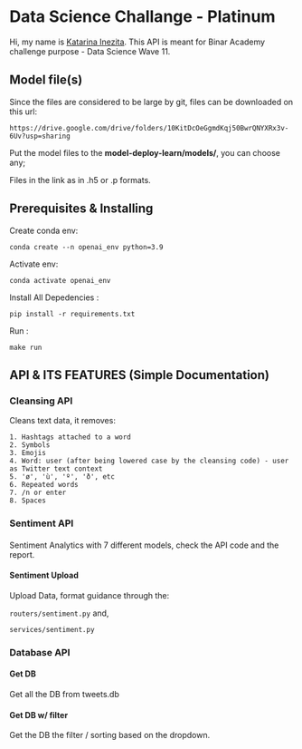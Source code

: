 # Data Science Challange - Platinum

Hi, my name is [Katarina Inezita](https://www.linkedin.com/in/katarinainezita/).
This API is meant for Binar Academy challenge purpose - Data Science Wave 11.

## Model file(s)

Since the files are considered to be large by git, files can be downloaded on this url:

``
https://drive.google.com/drive/folders/10KitDcOeGgmdKqj50BwrQNYXRx3v-6Uv?usp=sharing
``

Put the model files to the **model-deploy-learn/models/**, you can choose any;

Files in the link as in .h5 or .p formats.

## Prerequisites  & Installing
 
 
Create conda env:
 
 
``
conda create --n openai_env python=3.9
``
 
Activate env:
 
 
``
conda activate openai_env
``
 
Install All Depedencies :
 
``
pip install -r requirements.txt
``
 
Run :
 
``
make run
``

## API & ITS FEATURES (Simple Documentation)

### Cleansing API

Cleans text data, it removes:

    1. Hashtags attached to a word
    2. Symbols
    3. Emojis
    4. Word: user (after being lowered case by the cleansing code) - user as Twitter text context
    5. 'ø', 'ù', 'º', 'ð', etc
    6. Repeated words
    7. /n or enter
    8. Spaces

### Sentiment API

####
Sentiment Analytics with 7 different models, check the API code and the report.

#### Sentiment Upload
Upload Data, format guidance through the:

``
routers/sentiment.py
``
and,

``
services/sentiment.py
``

### Database API

#### Get DB

Get all the DB from tweets.db

#### Get DB w/ filter

Get the DB the filter / sorting based on the dropdown.
